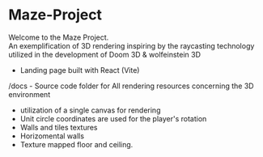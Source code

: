 # Maze-Project
Welcome to the Maze Project.  
An exemplification of 3D rendering inspiring by the raycasting technology utilized in the development of Doom 3D & wolfeinstein 3D
* Landing page built with React (Vite)

  
/docs - Source code folder for All rendering resources concerning the 3D environment
* utilization of a single canvas for rendering
* Unit circle coordinates are used for the player's rotation
* Walls and tiles textures
* Horizomental walls
* Texture mapped floor and ceiling.
